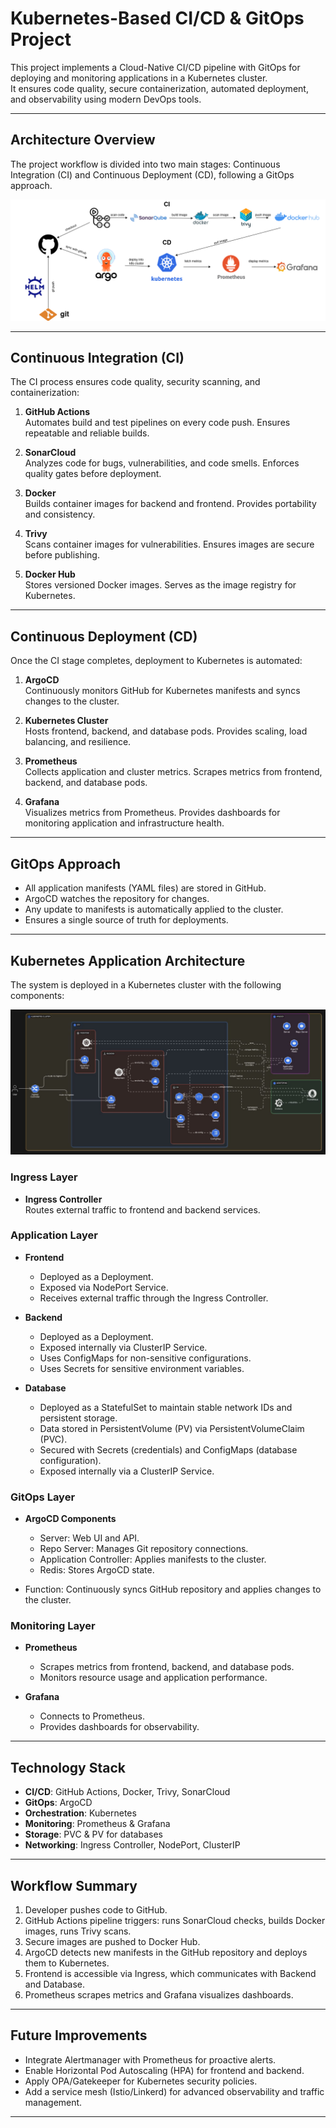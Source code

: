 # Kubernetes-Based CI/CD & GitOps Project

This project implements a Cloud-Native CI/CD pipeline with GitOps for deploying and monitoring applications in a Kubernetes cluster.  
It ensures code quality, secure containerization, automated deployment, and observability using modern DevOps tools.

---

## Architecture Overview

The project workflow is divided into two main stages: Continuous Integration (CI) and Continuous Deployment (CD), following a GitOps approach.

![Pipeline Architecture](docs/pipeline.drawio(2).png)

---

## Continuous Integration (CI)

The CI process ensures code quality, security scanning, and containerization:

1. **GitHub Actions**  
   Automates build and test pipelines on every code push. Ensures repeatable and reliable builds.  

2. **SonarCloud**  
   Analyzes code for bugs, vulnerabilities, and code smells. Enforces quality gates before deployment.  

3. **Docker**  
   Builds container images for backend and frontend. Provides portability and consistency.  

4. **Trivy**  
   Scans container images for vulnerabilities. Ensures images are secure before publishing.  

5. **Docker Hub**  
   Stores versioned Docker images. Serves as the image registry for Kubernetes.  

---

## Continuous Deployment (CD)

Once the CI stage completes, deployment to Kubernetes is automated:

1. **ArgoCD**  
   Continuously monitors GitHub for Kubernetes manifests and syncs changes to the cluster.  

2. **Kubernetes Cluster**  
   Hosts frontend, backend, and database pods. Provides scaling, load balancing, and resilience.  

3. **Prometheus**  
   Collects application and cluster metrics. Scrapes metrics from frontend, backend, and database pods.  

4. **Grafana**  
   Visualizes metrics from Prometheus. Provides dashboards for monitoring application and infrastructure health.  

---

## GitOps Approach

- All application manifests (YAML files) are stored in GitHub.  
- ArgoCD watches the repository for changes.  
- Any update to manifests is automatically applied to the cluster.  
- Ensures a single source of truth for deployments.  

---

## Kubernetes Application Architecture

The system is deployed in a Kubernetes cluster with the following components:

![Kubernetes Pods Architecture](docs/K8s_Cluster_Arch.jpeg)

### Ingress Layer
- **Ingress Controller**  
  Routes external traffic to frontend and backend services.  

### Application Layer
- **Frontend**  
  - Deployed as a Deployment.  
  - Exposed via NodePort Service.  
  - Receives external traffic through the Ingress Controller.  

- **Backend**  
  - Deployed as a Deployment.  
  - Exposed internally via ClusterIP Service.  
  - Uses ConfigMaps for non-sensitive configurations.  
  - Uses Secrets for sensitive environment variables.  

- **Database**  
  - Deployed as a StatefulSet to maintain stable network IDs and persistent storage.  
  - Data stored in PersistentVolume (PV) via PersistentVolumeClaim (PVC).  
  - Secured with Secrets (credentials) and ConfigMaps (database configuration).  
  - Exposed internally via a ClusterIP Service.  

### GitOps Layer
- **ArgoCD Components**  
  - Server: Web UI and API.  
  - Repo Server: Manages Git repository connections.  
  - Application Controller: Applies manifests to the cluster.  
  - Redis: Stores ArgoCD state.  

- Function: Continuously syncs GitHub repository and applies changes to the cluster.  

### Monitoring Layer
- **Prometheus**  
  - Scrapes metrics from frontend, backend, and database pods.  
  - Monitors resource usage and application performance.  

- **Grafana**  
  - Connects to Prometheus.  
  - Provides dashboards for observability.  

---

## Technology Stack

- **CI/CD**: GitHub Actions, Docker, Trivy, SonarCloud  
- **GitOps**: ArgoCD  
- **Orchestration**: Kubernetes  
- **Monitoring**: Prometheus & Grafana  
- **Storage**: PVC & PV for databases  
- **Networking**: Ingress Controller, NodePort, ClusterIP  

---

## Workflow Summary

1. Developer pushes code to GitHub.  
2. GitHub Actions pipeline triggers: runs SonarCloud checks, builds Docker images, runs Trivy scans.  
3. Secure images are pushed to Docker Hub.  
4. ArgoCD detects new manifests in the GitHub repository and deploys them to Kubernetes.  
5. Frontend is accessible via Ingress, which communicates with Backend and Database.  
6. Prometheus scrapes metrics and Grafana visualizes dashboards.  

---

## Future Improvements

- Integrate Alertmanager with Prometheus for proactive alerts.  
- Enable Horizontal Pod Autoscaling (HPA) for frontend and backend.  
- Apply OPA/Gatekeeper for Kubernetes security policies.  
- Add a service mesh (Istio/Linkerd) for advanced observability and traffic management.  

---


